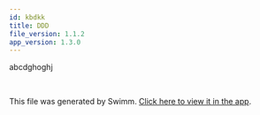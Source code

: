 ```yaml
---
id: kbdkk
title: DDD
file_version: 1.1.2
app_version: 1.3.0
---
```


abcdghoghj

<br/>

This file was generated by Swimm. [Click here to view it in the app](/repos/Z2l0aHViJTNBJTNBbW9ieSUzQSUzQWlkb2dhbnplcg==/docs/kbdkk).
